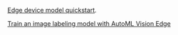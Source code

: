 

[Edge device model quickstart](https://cloud.google.com/vision/automl/docs/edge-quickstart?authuser=0).

[Train an image labeling model with AutoML Vision Edge](https://firebase.google.com/docs/ml/train-image-labeler)

